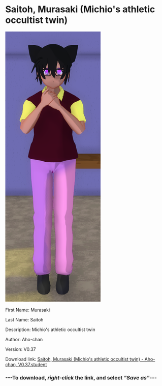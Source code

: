 # Saitoh, Murasaki (Michio's athletic occultist twin)

<img src = "https://raw.githubusercontent.com/Arbiter1223/Daigaku-Gurashi-Custom-Students/master/Students/Files/Saitoh%2C%20Murasaki%20(Michio's%20athletic%20occultist%20twin).png">

First Name: Murasaki

Last Name: Saitoh

Description: Michio's athletic occultist twin

Author: Aho-chan

Version: V0.37

Download link: <a href="https://raw.githubusercontent.com/Arbiter1223/Daigaku-Gurashi-Custom-Students/master/Students/Files/Saitoh%2C%20Murasaki%20(Michio's%20athletic%20occultist%20twin)%20-%20Aho-chan%2C%20V0.37.student">Saitoh, Murasaki (Michio's athletic occultist twin) - Aho-chan, V0.37.student</a>

### ---**To download, _right-click_ the link, and select _"Save as"_**---
